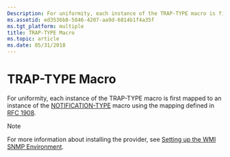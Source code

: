 ```yaml
---
Description: For uniformity, each instance of the TRAP-TYPE macro is first mapped to an instance of the NOTIFICATION-TYPE macro using the mapping defined in RFC 1908.
ms.assetid: ed3536b8-5846-4207-aa9d-6814b1f4a35f
ms.tgt_platform: multiple
title: TRAP-TYPE Macro
ms.topic: article
ms.date: 05/31/2018
---
```


# TRAP-TYPE Macro

For uniformity, each instance of the TRAP-TYPE macro is first mapped to an instance of the [NOTIFICATION-TYPE](notification-type-macro.md) macro using the mapping defined in [RFC 1908](https://www.ietf.org/rfc/rfc1908.txt).

> [!Note]  
> For more information about installing the provider, see [Setting up the WMI SNMP Environment](setting-up-the-wmi-snmp-environment.md).

 

 

 



